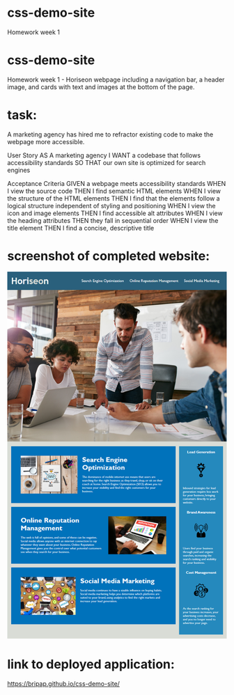 # css-demo-site
Homework week 1

# css-demo-site
Homework week 1 - Horiseon webpage including a navigation bar, a header image, and cards with text and images at the bottom of the page.

# task:
A marketing agency has hired me to refractor existing code to make the webpage more accessible.

User Story
AS A marketing agency
I WANT a codebase that follows accessibility standards
SO THAT our own site is optimized for search engines

Acceptance Criteria
GIVEN a webpage meets accessibility standards
WHEN I view the source code
THEN I find semantic HTML elements
WHEN I view the structure of the HTML elements
THEN I find that the elements follow a logical structure independent of styling and positioning
WHEN I view the icon and image elements
THEN I find accessible alt attributes
WHEN I view the heading attributes
THEN they fall in sequential order
WHEN I view the title element
THEN I find a concise, descriptive title

# screenshot of completed website:
![The Horiseon webpage includes a navigation bar, a header image, and cards with text and images at the bottom of the page.](./images/screenshot-of-website.png)

# link to deployed application:

https://bripap.github.io/css-demo-site/ 


